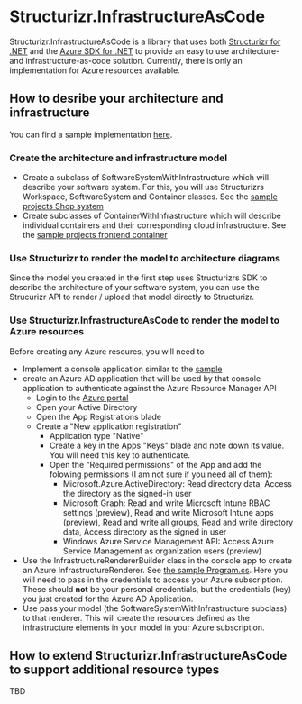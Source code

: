 # Structurizr.InfrastructureAsCodeStructurizr.InfrastructureAsCode is a library that uses both [Structurizr for .NET](https://github.com/structurizr/dotnet) and the [Azure SDK for .NET](https://github.com/Azure/azure-sdk-for-net/tree/Fluent) to provide an easy to use architecture- and infrastructure-as-code solution. Currently, there is only an implementation for Azure resources available.## How to desribe your architecture and infrastructureYou can find a sample implementation [here](https://github.com/ChristianEder/Structurizr.InfrastructureAsCode/tree/master/Structurizr.InfrastructureAsCode.Azure.Sample).### Create the architecture and infrastructure model- Create a subclass of SoftwareSystemWithInfrastructure which will describe your software system. For this, you will use Structurizrs Workspace, SoftwareSystem and Container classes. See the [sample projects Shop system](https://github.com/ChristianEder/Structurizr.InfrastructureAsCode/blob/master/Structurizr.InfrastructureAsCode.Azure.Sample/Model/Shop.cs)-  Create subclasses of ContainerWithInfrastructure which will describe individual containers and their corresponding cloud infrastructure. See the [sample projects frontend container](https://github.com/ChristianEder/Structurizr.InfrastructureAsCode/blob/master/Structurizr.InfrastructureAsCode.Azure.Sample/Model/ShopFrontend.cs)### Use Structurizr to render the model to architecture diagramsSince the model you created in the first step uses Structurizrs SDK to describe the architecture of your software system, you can use the Strucurizr API to render / upload that model directly to Structurizr.### Use Structurizr.InfrastructureAsCode to render the model to Azure resourcesBefore creating any Azure resoures, you will need to- Implement a console application similar to the [sample](https://github.com/ChristianEder/Structurizr.InfrastructureAsCode/tree/master/Structurizr.InfrastructureAsCode.Azure.Sample)- create an Azure AD application that will be used by that console application to authenticate against the Azure Resource Manager API  - Login to the [Azure portal](https://portal.azure.com)  - Open your Active Directory  - Open the App Registrations blade  - Create a "New application registration"     - Application type "Native"     - Create a key in the Apps "Keys" blade and note down its value. You will need this key to authenticate.     - Open the "Required permissions" of the App and add the folowing permissions (I am not sure if you need all of them):          - Microsoft.Azure.ActiveDirectory: Read directory data, Access the directory as the signed-in user         - Microsoft Graph: Read and write Microsoft Intune RBAC settings (preview), Read and write Microsoft Intune apps (preview), Read and write all groups, Read and write directory data, Access directory as the signed in user         - Windows Azure Service Management API: Access Azure Service Management as organization users (preview)- Use the InfrastructureRendererBuilder class in the console app to create an Azure InfrastructureRenderer. See [the sample Program.cs](https://github.com/ChristianEder/Structurizr.InfrastructureAsCode/blob/master/Structurizr.InfrastructureAsCode.Azure.Sample/Program.cs). Here you will need to pass in the credentials to access your Azure subscription. These should **not** be your personal credentials, but the credentials (key) you just created for the Azure AD Application.- Use pass your model (the SoftwareSystemWithInfrastructure subclass) to that renderer. This will create the resources defined as the infrastructure elements in your model in your Azure subscription.## How to extend Structurizr.InfrastructureAsCode to support additional resource typesTBD